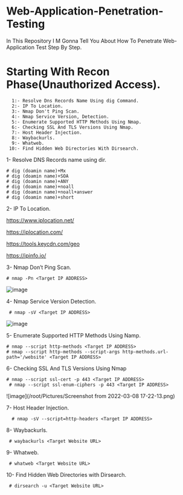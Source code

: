 # Web-Application-Penetration-Testing
In This Repository I M Gonna Tell You About How To Penetrate Web-Application Test Step By Step.
#  Starting With Recon Phase(Unauthorized Access).
    
      1:- Resolve Dns Records Name Using dig Command.
      2:- IP To Location.
      3:- Nmap Don't Ping Scan.
      4:- Nmap Service Version, Detection.
      5:- Enumerate Supported HTTP Methods Using Nmap.
      6:- Checking SSL And TLS Versions Using Nmap.
      7:- Host Header Injection.
      8:- Waybackurls.
      9:- Whatweb.
     10:- Find Hidden Web Directories With Dirsearch.

 1- Resolve DNS Records name using dir.
                                                                                                                                                                   
    # dig (doamin name)+Mx
    # dig (doamin name)+SOA
    # dig (doamin name)+ANY
    # dig (doamin name)+noall 
    # dig (doamin name)+noall+answer
    # dig (doamin name)+short
                           
 2- IP To Location.

   https://www.iplocation.net/
    
   https://iplocation.com/
    
   https://tools.keycdn.com/geo
    
   https://ipinfo.io/
    

 3- Nmap Don’t Ping Scan.

    # nmap -Pn <Target IP ADDRESS>
    
![image](https://user-images.githubusercontent.com/80889609/157229641-d0f5221b-665c-45e0-9a9d-ad57ab20aeba.png)


 4- Nmap Service Version Detection.

     # nmap -sV <Target IP ADDRESS>

![image](https://linuxhint.com/wp-content/uploads/2020/02/2-14.png)

 5- Enumerate Supported HTTP Methods Using Namp.
    
    # nmap --script http-methods <Target IP ADDRESS> 
    # nmap --script http-methods --script-args http-methods.url-path='/website' <Target IP ADDRESS>
 
       
 6- Checking SSL And TLS Versions Using Nmap

    # nmap --script ssl-cert -p 443 <Target IP ADDRESS>
     # nmap --script ssl-enum-ciphers -p 443 <Target IP ADDRESS>
  ![image](/root/Pictures/Screenshot from 2022-03-08 17-22-13.png)
     

 7- Host Header Injection.
 
      # nmap -sV --script=http-headers <Target IP ADDRESS>
    
 8- Waybackurls.

     # waybackurls <Target Website URL>

 9- Whatweb.

     # whatweb <Target Website URL>

 10- Find Hidden Web Directories with Dirsearch.
        
     # dirsearch -u <Target Website URL>
        
     
